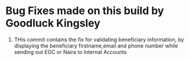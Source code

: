 # Bug Fixes made on this build  by Goodluck Kingsley

1. THis commit contains the fix for validating beneficiary information,  by displaying the beneficiary firstname,email and phone number while sending out EGC or Naira to Internal Accounts